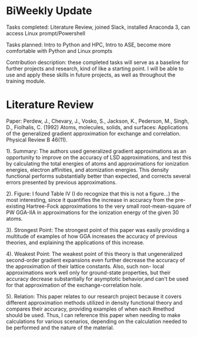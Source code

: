 # BiWeekly Update

Tasks completed: Literature Review, joined Slack, installed Anaconda 3, can access Linux prompt/Powershell


Tasks planned: Intro to Python and HPC, Intro to ASE, become more comfortable with Python and Linux prompts


Contribution description: these completed tasks will serve as a baseline for further projects and research, kind of like a starting point. I will be able to use and apply these skills in future projects,
as well as throughout the training module. 


# Literature Review

Paper: Perdew, J., Chevary, J., Vosko, S., Jackson, K., Pederson, M., Singh, D., Fiolhalis, C. (1992) Atoms, molecules, solids, and surfaces: Applications of the generalized gradient approximation for
exchange and correlation. Physical Review B 46(11). 

1). Summary: The authors used generalized gradient approximations as an opportunity to improve on the accuracy of LSD approximations, and test this by calculating the total energies of atoms and approximations for
ionization energies, electron affinities, and atomization energies. This density functional performs substantially better than expected, and corrects several errors presented by previous approximations.

2). Figure: I found Table IV (I do recognize that this is not a figure...) the most interesting, since it quantifies the increase in accuracy from the pre-existing Hartree-Fock approximations to the very small
root-mean-square of PW GGA-IIA in approximations for the ionization energy of the given 30 atoms. 

3). Strongest Point: The strongest point of this paper was easily providing a multitude of examples of how GGA increases the accuracy of previous theories, and explaining the applications of this increase.

4). Weakest Point: The weakest point of this theory is that ungeneralized second-order gradient expansions even further decrease the accuracy of the approximation of their lattice constants. Also, such non-
local approximations work well only for ground-state properties, but their accuracy decrease substantially for asymptotic behavior,and can't be used for that approximation of the exchange-correlation hole.

5). Relation: This paper relates to our research project because it covers different approximation methods utilized in density functional theory and compares their accuracy, providing examples of when each
#method should be used. Thus, I can reference this paper when needing to make calculations for various scenarios, depending on the calculation needed to be performed and the nature of the material. 
